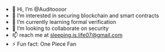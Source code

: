 - 👋 Hi, I’m @Auditoooor
- 👀 I’m interested in securing blockchain and smart contracts
- 🌱 I’m currently learning formal verification
- 💞️ I’m looking to collaborate on security 
- 📫 reach me at sleeping.is.life07@gmail.com
- ⚡ Fun fact: One Piece Fan

<!---
Auditoooor/Auditoooor is a ✨ special ✨ repository because its `README.md` (this file) appears on your GitHub profile.
You can click the Preview link to take a look at your changes.
--->
